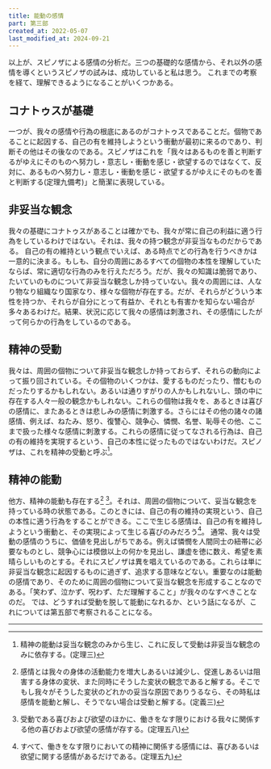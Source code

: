 ```yaml
---
title: 能動の感情
part: 第三部
created_at: 2022-05-07
last_modified_at: 2024-09-21
---
```


以上が、スピノザによる感情の分析だ。三つの基礎的な感情から、それ以外の感情を導くというスピノザの試みは、成功していると私は思う。
これまでの考察を経て、理解できるようになることがいくつかある。

## コナトゥスが基礎

一つが、我々の感情や行為の根底にあるのがコナトゥスであることだ。個物であることに起因する、自己の有を維持しようという衝動が最初に来るのであり、判断その他はその後なのである。スピノザはこれを「我々はあるものを善と判断するがゆえにそのものへ努力し・意志し・衝動を感じ・欲望するのではなくて、反対に、あるものへ努力し・意志し・衝動を感じ・欲望するがゆえにそのものを善と判断する(定理九備考)」と簡潔に表現している。

## 非妥当な観念

我々の基礎にコナトゥスがあることは確かでも、我々が常に自己の利益に適う行為をしているわけではない。それは、我々の持つ観念が非妥当なものだからである。
自己の有の維持という観点でいえば、ある時点でどの行為を行うべきかは一意的に決まる。もしも、自分の周囲にあるすべての個物の本性を理解していたならば、常に適切な行為のみを行えただろう。だが、我々の知識は脆弱であり、たいていのものについて非妥当な観念しか持っていない。我々の周囲には、人なり物なり組織なり国家なり、様々な個物が存在する。だが、それらがどういう本性を持つか、それらが自分にとって有益か、それとも有害かを知らない場合が多々あるわけだ。結果、状況に応じて我々の感情は刺激され、その感情にしたがって何らかの行為をしているのである。

## 精神の受動

我々は、周囲の個物について非妥当な観念しか持っておらず、それらの動向によって振り回されている。その個物のいくつかは、愛するものだったり、憎むものだったりするかもしれない。あるいは通りすがりの人かもしれないし、頭の中に存在する人々一般の観念かもしれない。これらの個物は我々を、あるときは喜びの感情に、またあるときは悲しみの感情に刺激する。さらにはその他の諸々の諸感情、例えば、ねたみ、怒り、復讐心、競争心、憐憫、名誉、恥辱その他、ここまで扱った様々な感情に刺激する。これらの感情に従ってなされる行為は、自己の有の維持を実現するという、自己の本性に従ったものではないわけだ。スピノザは、これを精神の受動と呼ぶ[^ref3-1]。

[^ref3-1]:精神の能動は妥当な観念のみから生じ、これに反して受動は非妥当な観念のみに依存する。(定理三) 

## 精神の能動

他方、精神の能動も存在する[^ref4-1] [^ref4-2]。それは、周囲の個物について、妥当な観念を持っている時の状態である。このときには、自己の有の維持の実現という、自己の本性に適う行為をすることができる。ここで生じる感情は、自己の有を維持しようという衝動と、その実現によって生じる喜びのみだろう[^ref4-3]。
通常、我々は受動の感情のうちに、価値を見出しがちである。例えば憐憫を人間同士の紐帯に必要なものとし、競争心には模倣以上の何かを見出し、謙虚を徳に数え、希望を素晴らしいものとする。それにスピノザは異を唱えているのである。これらは単に非妥当な観念に起因するものに過ぎず、追求する意味などない。重要なのは能動の感情であり、そのために周囲の個物について妥当な観念を形成することなのである。「笑わず、泣かず、呪わず、ただ理解すること」が我々のなすべきことなのだ。
では、どうすれば受動を脱して能動になれるか、という話になるが、これについては第五部で考察されることになる。

[^ref4-1]:感情とは我々の身体の活動能力を増大しあるいは減少し、促進しあるいは阻害する身体の変状、また同時にそうした変状の観念であると解する。そこでもし我々がそうした変状のどれかの妥当な原因でありうるなら、その時私は感情を能動と解し、そうでない場合は受動と解する。(定義三)

[^ref4-2]:受動である喜びおよび欲望のほかに、働きをなす限りにおける我々に関係する他の喜びおよび欲望の感情が存する。(定理五八) 

[^ref4-3]:すべて、働きをなす限りにおいての精神に関係する感情には、喜びあるいは欲望に関する感情があるだけである。(定理五九) 

---
